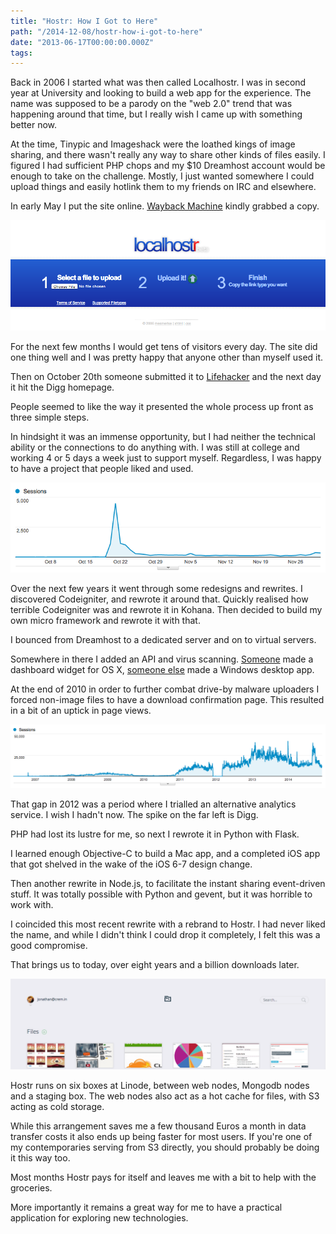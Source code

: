 ```yaml
---
title: "Hostr: How I Got to Here"
path: "/2014-12-08/hostr-how-i-got-to-here"
date: "2013-06-17T00:00:00.000Z"
tags:
---
```

Back in 2006 I started what was then called Localhostr. I was in second year at University and looking to build a web app for the experience. The name was supposed to be a parody on the "web 2.0" trend that was happening around that time, but I really wish I came up with something better now.

At the time, Tinypic and Imageshack were the loathed kings of image sharing, and there wasn't really any way to share other kinds of files easily.<!-- more -->
I figured I had sufficient PHP chops and my $10 Dreamhost account would be enough to take on the challenge. Mostly, I just wanted somewhere I could upload things and easily hotlink them to my friends on IRC and elsewhere.

In early May I put the site online. [Wayback Machine](https://web.archive.org/web/20060521194406/http://beta.localhostr.com/) kindly grabbed a copy.

![Localhostr homepage in 2006](./images/localhostr-2006.png)

For the next few months I would get tens of visitors every day. The site did one thing well and I was pretty happy that anyone other than myself used it.

Then on October 20th someone submitted it to [Lifehacker](http://lifehacker.com/208989/host-files-in-a-flash-with-localhostr) and the next day it hit the Digg homepage.

People seemed to like the way it presented the whole process up front as three simple steps.


In hindsight it was an immense opportunity, but I had neither the technical ability or the connections to do anything with. I was still at college and working 4 or 5 days a week just to support myself. Regardless, I was happy to have a project that people liked and used.

![Graph showing Digg/Lifehacker traffic spike](./images/lifehacker-digg.png)

Over the next few years it went through some redesigns and rewrites. I discovered Codeigniter, and rewrote it around that. Quickly realised how terrible Codeigniter was and rewrote it in Kohana. Then decided to build my own micro framework and rewrote it with that.

I bounced from Dreamhost to a dedicated server and on to virtual servers.

Somewhere in there I added an API and virus scanning. [Someone](https://twitter.com/simon360) made a dashboard widget for OS X, [someone else](https://twitter.com/mjpa) made a Windows desktop app.

At the end of 2010 in order to further combat drive-by malware uploaders I forced non-image files to have a download confirmation page. This resulted in a bit of an uptick in page views.

![Graph showing overall traffic levels since 2006](./images/traffic.png)

That gap in 2012 was a period where I trialled an alternative analytics service. I wish I hadn't now. The spike on the far left is Digg.

PHP had lost its lustre for me, so next I rewrote it in Python with Flask.

I learned enough Objective-C to build a Mac app, and a completed iOS app that got shelved in the wake of the iOS 6-7 design change.

Then another rewrite in Node.js, to facilitate the instant sharing event-driven stuff. It was totally possible with Python and gevent, but it was horrible to work with.

I coincided this most recent rewrite with a rebrand to Hostr. I had never liked the name, and while I didn't think I could drop it completely, I felt this was a good compromise.

That brings us to today, over eight years and a billion downloads later.

![Hostr homepage](./images/hostr-panel.png)

Hostr runs on six boxes at Linode, between web nodes, Mongodb nodes and a staging box. The web nodes also act as a hot cache for files, with S3 acting as cold storage.

While this arrangement saves me a few thousand Euros a month in data transfer costs it also ends up being faster for most users. If you're one of my contemporaries serving from S3 directly, you should probably be doing it this way too.

Most months Hostr pays for itself and leaves me with a bit to help with the groceries.

More importantly it remains a great way for me to have a practical application for exploring new technologies.
